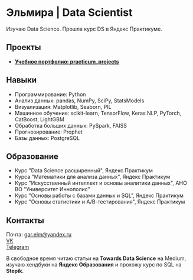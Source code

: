 # Эльмира | Data Scientist

Изучаю Data Science. Прошла курс DS в Яндекс Практикуме. 

## Проекты
- **[Учебное портфолио: practicum_projects](https://github.com/ElmiraG/practicum_projects)**  

## Навыки
- Программирование: Python
- Анализ данных: pandas, NumPy, SciPy, StatsModels
- Визуализация: Matplotlib, Seaborn, PIL
- Машинное обучение: scikit-learn, TensorFlow, Keras NLP, PyTorch, CatBoost, LightGBM
- Обработка больших данных: PySpark, FAISS
- Прогнозирование: Prophet
- Базы данных: PostgreSQL

## Образование
- Курс "Data Science расширенный", Яндекс Практикум
- Курса "Математики для анализа данных", Яндекс Практикум
- Курс "Искусственный интеллект и основы аналитики данных", АНО ВО "Университет Иннополис"
- Курс "Основы работы с базами данных и SQL", Яндекс Практикум
- Курс "Основы статистики и А/В-тестирования", Яндекс Практикум
  
## Контакты
Почта: gar.elm@yandex.ru  
[VK](https://vk.com/elmira_miru)  
[Telegram](https://t.me/miramio)  

В свободное время читаю статьи на **Towards Data Science** на Medium, изучаю хендбуки на **Яндекс Образования** и прохожу курс по SQL на **Stepik**.
